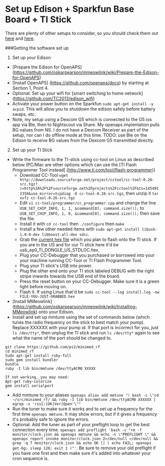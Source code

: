 
# Set up Edison + Sparkfun Base Board + TI Stick
There are plenty of other setups to consider, so you should check them out [here](https://github.com/oskarpearson/mmeowlink/wiki) and [here](https://github.com/openaps/docs).

###Getting the software set up
1. Set up your Edison
  * [Prepare the Edison for OpenAPS] (https://github.com/oskarpearson/mmeowlink/wiki/Prepare-the-Edison-for-OpenAPS)
  * [Install OpenAPS] (https://github.com/openaps/docs) by starting at Section 1, Point 4. 
  * Optional: Set up your wifi for [smart switching to home network] (https://github.com/TC2013/edison_wifi)
  * Activate your power button on the Sparkfun ```sudo apt-get install -y acpid```. This will allow you to shutdown the edison safely before battery swaps, etc.
  * Note, my setup using a Dexcom G5 which is connected to the G5 ios app via Ble, then to Nightscout via Share. My openaps implentation pulls BG values from NS. I do not have a Dexcom Receiver as part of the setup, nor can I do offline mode at this time. TODO: use Ble on the Edison to receive BG values from the Dexcom G5 transmitted directly.
2. Set up your TI Stick
  * Write the firmware to the TI-stick using cc-tool on Linux as described below (PC/Mac are other options which can use the [TI Flash Programmer Tool instead] (http://www.ti.com/tool/flash-programmer))
    * Download CC-Tool ```wget http://downloads.sourceforge.net/project/cctool/cc-tool-0.26-src.tgz?r=http%3A%2F%2Fsourceforge.net%2Fprojects%2Fcctool%2F&ts=1454912359&use_mirror=tcpdiag -O cc-tool-0.26-src.tgz```, then unzip it ```tar xvfz cc-tool-0.26-src.tgz```
    * Edit ```vi cc-tool/programmer/cc_programmer.cpp``` and change the line ```USB_SET_CHIP_INFO, 1, 1, &command[0], command.size());``` to ```USB_SET_CHIP_INFO, 1, 0, &command[0], command.size());``` then save the file.
    * Install it with ```cd cc-tool``` then ```./configure``` then  ```make```
    * Install a few other needed items with ```sudo apt-get install libusb-1.0-0-dev libboost-all-dev sdcc```. 
    * Grab the [current hex file](https://github.com/ps2/subg_rfspy/releases) which you plan to flash onto the TI stick. If you are in the US and for our TI stick here it'd be usb_ep0_TI_DONGLE_US_STDLOC.hex.
    * Plug your CC-Debugger that you purchased or borrowed into your your machine running CC-Tool or TI Flash Programmer Tool.
    * Plug your TI stick's USB into power.
    * Plug the other end onto your TI stick labeled DEBUG with the right stripe inwards towards the USB end of the board.
    * Press the reset button on your CC-Debugger. Make sure it is a green light before moving on.
    * Flash it. If using Linux that'd be ```sudo cc-tool --log install.log -ew FILE-YOU-JUST-GRABBED.hex```
  * [Install MMeowlink] (https://github.com/oskarpearson/mmeowlink/wiki/Installing-MMeowlink) onto your Edison.
  * Install and set up mmtune using the set of commands below (which tunes the radio frequency on the stick to best match your pump). Replace XXXXXX with your pump id. If that port is incorrect for you, just `ls /dev/tty*`, then unplug the TI stick and run `ls /dev/tty*` again to see what the name of the port should be changed to.
```
git clone https://github.com/ps2/minimed_rf
cd minimed_rf
Sudo apt-get install ruby-full
sudo gem install bundler
bundle
ruby -I lib bin/mmtune /dev/ttyACM0 XXXXX

If not working, you may need:
Apt-get ruby-colorize
gem install serialport
```
  * Add mmtune to your aliases ```openaps alias add mmtune "! bash -c \"cd ~/src/minimed_rf/ && ruby -I lib bin/mmtune /dev/ttyACM0 XXXXXX | egrep -v 'rssi:|OK|Ver|Open'\""```
  * Run the tuner to make sure it works and to set up a frequency for the first time ```openaps mmtune```. It may show errors, but if it gives a frequency it's probably safe to ignore the errors.
  * Optional: Add the tuner as part of your preflight loop to get the best connection every time. ```openaps add preflight 'bash -c "rm -f monitor/clock.json && openaps mmtune && echo -n \"PREFLIGHT \" && openaps report invoke monitor/clock.json 2>/dev/null >/dev/null && grep -q T monitor/clock.json && echo OK || ( echo FAIL; openaps get-bg; sleep 120; exit 1 )"'```. Be sure to remove your old preflight if you have one first and then make sure it's added into whatever your cron sequence is.
